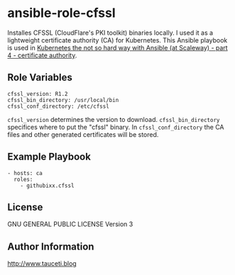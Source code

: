 ansible-role-cfssl
==================

Installes CFSSL (CloudFlare's PKI toolkit) binaries locally. I used it as a lightweight certificate authority (CA) for Kubernetes. This Ansible playbook is used in [Kubernetes the not so hard way with Ansible (at Scaleway) - part 4 - certificate authority](https://www.tauceti.blog/post/kubernetes-the-not-so-hard-way-with-ansible-at-scaleway-part-4/).

Role Variables
--------------

```
cfssl_version: R1.2
cfssl_bin_directory: /usr/local/bin
cfssl_conf_directory: /etc/cfssl
```

`cfssl_version` determines the version to download. `cfssl_bin_directory` specifices where to put the "cfssl" binary. In `cfssl_conf_directory` the CA files and other generated certificates will be stored.

Example Playbook
----------------

```
- hosts: ca
  roles:
    - githubixx.cfssl
```

License
-------

GNU GENERAL PUBLIC LICENSE Version 3

Author Information
------------------

http://www.tauceti.blog

